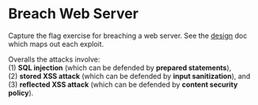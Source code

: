 # Breach Web Server

Capture the flag exercise for breaching a web server. See the [design](design.pdf) doc which maps out each exploit.

Overalls the attacks involve:
<br>
(1) **SQL injection** (which can be defended by **prepared statements**),
<br>
(2) **stored XSS attack** (which can be defended by **input sanitization**), and 
<br>
(3) **reflected XSS attack** (which can be defended by **content security policy**).
